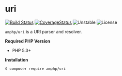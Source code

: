 # uri

[![Build Status](https://img.shields.io/travis/amphp/uri/master.svg?style=flat-square)](https://travis-ci.org/amphp/uri)
[![CoverageStatus](https://img.shields.io/coveralls/amphp/uri/master.svg?style=flat-square)](https://coveralls.io/github/amphp/uri?branch=master)
![Unstable](https://img.shields.io/badge/api-unstable-orange.svg?style=flat-square)
![License](https://img.shields.io/badge/license-MIT-blue.svg?style=flat-square)


`amphp/uri` is a URI parser and resolver.

**Required PHP Version**

- PHP 5.3+

**Installation**

```bash
$ composer require amphp/uri
```
